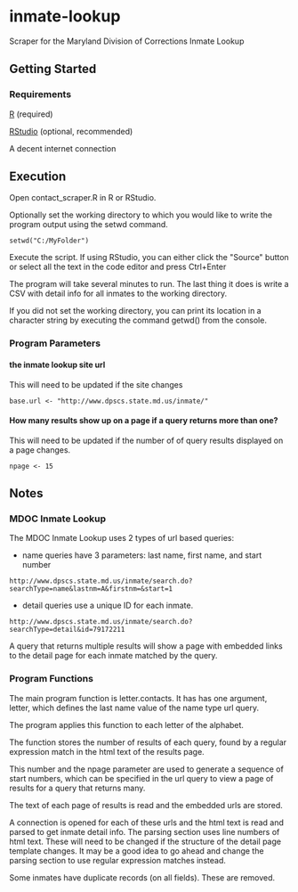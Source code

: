 # inmate-lookup
Scraper for the Maryland Division of Corrections Inmate Lookup

## Getting Started
### Requirements
[R](https://www.r-project.org/) (required) 

[RStudio](https://www.rstudio.com/products/rstudio/download/) (optional, recommended) 

A decent internet connection


## Execution

Open contact_scraper.R in R or RStudio.

Optionally set the working directory to which you would like to write the program output using the setwd command.

```
setwd("C:/MyFolder")
```

Execute the script. If using RStudio, you can either click the "Source" button or select all the text in the code editor and press Ctrl+Enter

The program will take several minutes to run. The last thing it does is write a CSV with detail info for all inmates to the working directory.

If you did not set the working directory, you can print its location in a character string by executing the command getwd() from the console.


### Program Parameters

#### the inmate lookup site url

This will need to be updated if the site changes

```
base.url <- "http://www.dpscs.state.md.us/inmate/"
```


#### How many results show up on a page if a query returns more than one?

This will need to be updated if the number of of query results displayed on a page changes.

```
npage <- 15
```

## Notes

### MDOC Inmate Lookup

The MDOC Inmate Lookup uses 2 types of url based queries:

* name queries have 3 parameters: last name, first name, and start number

```
http://www.dpscs.state.md.us/inmate/search.do?searchType=name&lastnm=A&firstnm=&start=1
```

* detail  queries use a unique ID for each inmate.

```
http://www.dpscs.state.md.us/inmate/search.do?searchType=detail&id=79172211
```

A query that returns multiple results will show a page with embedded links to the detail page for each inmate matched by the query.

### Program Functions

The main program function is letter.contacts. It has has one argument, letter, which defines the last name value of the name type url query.

The program applies this function to each letter of the alphabet. 

The function stores the number of results of each query, found by a regular expression match in the html text of the results page.

This number and the npage parameter are used to generate a sequence of start numbers, which can be specified in the url query to view a page of results for a query that returns many.

The text of each page of results is read and the embedded urls are stored.

A connection is opened for each of these urls and the html text is read and parsed to get inmate detail info. The parsing section uses line numbers of html text. These will need to be changed if the structure of the detail page template changes. It may be a good idea to go ahead and change the parsing section to use regular expression matches instead.
  
Some inmates have duplicate records (on all fields). These are removed.

